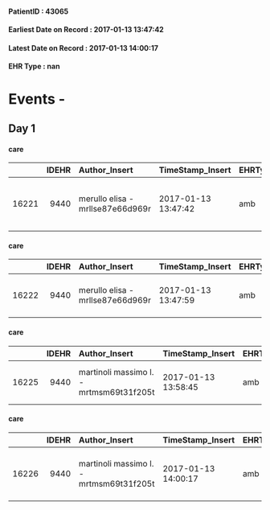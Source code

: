 
#### PatientID : 43065
#### Earliest Date on Record : 2017-01-13 13:47:42
#### Latest Date on Record : 2017-01-13 14:00:17
#### EHR Type : nan

# Events - 

## Day 1

#### care
|       |   IDEHR | Author_Insert                    | TimeStamp_Insert    | EHRType   |   PatientID |   IDGESTIONE_AUSILI |   opt_annulla_consegna | dt_Ric_consegna     | opt_ausilio                             |
|------:|--------:|:---------------------------------|:--------------------|:----------|------------:|--------------------:|-----------------------:|:--------------------|:----------------------------------------|
| 16221 |    9440 | merullo elisa - mrllse87e66d969r | 2017-01-13 13:47:42 | amb       |       43065 |               16151 |                      0 | 2017-01-13 00:00:00 | antid air mattress with compressor # 16 |

#### care
|       |   IDEHR | Author_Insert                    | TimeStamp_Insert    | EHRType   |   PatientID |   IDGESTIONE_AUSILI |   opt_annulla_consegna | dt_Ric_consegna     | opt_ausilio                    |
|------:|--------:|:---------------------------------|:--------------------|:----------|------------:|--------------------:|-----------------------:|:--------------------|:-------------------------------|
| 16222 |    9440 | merullo elisa - mrllse87e66d969r | 2017-01-13 13:47:59 | amb       |       43065 |               16152 |                      0 | 2017-01-13 00:00:00 | folding wheelchair outdoor # 3 |

#### care
|       |   IDEHR | Author_Insert                           | TimeStamp_Insert    | EHRType   |   PatientID |   IDGESTIONE_AUSILI |   ds_ncons |   opt_annulla_consegna | dt_Ric_consegna     | dt_ric_cons_forn    | opt_ausilio                    |
|------:|--------:|:----------------------------------------|:--------------------|:----------|------------:|--------------------:|-----------:|-----------------------:|:--------------------|:--------------------|:-------------------------------|
| 16225 |    9440 | martinoli massimo l. - mrtmsm69t31f205t | 2017-01-13 13:58:45 | amb       |       43065 |               16155 |      29506 |                      0 | 2017-01-13 00:00:00 | 2017-01-13 00:00:00 | folding wheelchair outdoor # 3 |

#### care
|       |   IDEHR | Author_Insert                           | TimeStamp_Insert    | EHRType   |   PatientID |   IDGESTIONE_AUSILI |   ds_ncons |   opt_annulla_consegna | dt_Ric_consegna     | dt_ric_cons_forn    | opt_ausilio                             |
|------:|--------:|:----------------------------------------|:--------------------|:----------|------------:|--------------------:|-----------:|-----------------------:|:--------------------|:--------------------|:----------------------------------------|
| 16226 |    9440 | martinoli massimo l. - mrtmsm69t31f205t | 2017-01-13 14:00:17 | amb       |       43065 |               16156 |      29506 |                      0 | 2017-01-13 00:00:00 | 2017-01-13 00:00:00 | antid air mattress with compressor # 16 |


